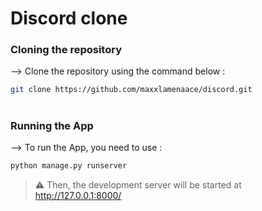 # Discord clone

### Cloning the repository

--> Clone the repository using the command below :
```bash
git clone https://github.com/maxxlamenaace/discord.git
```

#

### Running the App

--> To run the App, you need to use :
```bash
python manage.py runserver

```

> ⚠ Then, the development server will be started at http://127.0.0.1:8000/

#
